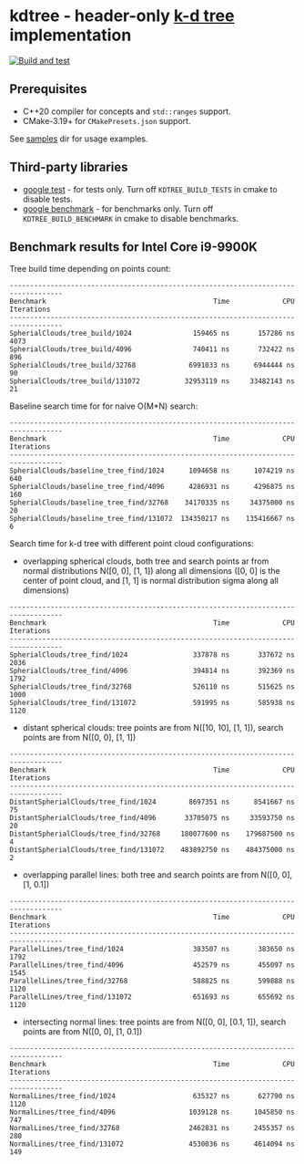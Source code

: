 # kdtree - header-only [k-d tree](https://en.wikipedia.org/wiki/K-d_tree) implementation

[![Build and test](https://github.com/kokostek/kdtree/actions/workflows/build_and_test.yml/badge.svg)](https://github.com/kokostek/kdtree/actions/workflows/build_and_test.yml)

## Prerequisites
* C++20 compiler for concepts and `std::ranges` support.
* CMake-3.19+ for `CMakePresets.json` support.

See [samples](https://github.com/kokostek/kdtree/tree/master/samples) dir for usage examples.

## Third-party libraries
* [google test](https://github.com/google/googletest) - for tests only. Turn off `KDTREE_BUILD_TESTS` in cmake to disable tests.
* [google benchmark](https://github.com/google/benchmark) - for benchmarks only. Turn off `KDTREE_BUILD_BENCHMARK` in cmake to disable benchmarks.

## Benchmark results for Intel Core i9-9900K

Tree build time depending on points count:
```
-----------------------------------------------------------------------------------
Benchmark                                         Time             CPU   Iterations
-----------------------------------------------------------------------------------
SpherialClouds/tree_build/1024               159465 ns       157286 ns         4073
SpherialClouds/tree_build/4096               740411 ns       732422 ns          896
SpherialClouds/tree_build/32768             6991033 ns      6944444 ns           90
SpherialClouds/tree_build/131072           32953119 ns     33482143 ns           21
```

Baseline search time for for naive O(M*N) search:
```
-----------------------------------------------------------------------------------
Benchmark                                         Time             CPU   Iterations
-----------------------------------------------------------------------------------
SpherialClouds/baseline_tree_find/1024      1094658 ns      1074219 ns          640
SpherialClouds/baseline_tree_find/4096      4286931 ns      4296875 ns          160
SpherialClouds/baseline_tree_find/32768    34170335 ns     34375000 ns           20
SpherialClouds/baseline_tree_find/131072  134350217 ns    135416667 ns            6
```

Search time for k-d tree with different point cloud configurations:
* overlapping spherical clouds, both tree and search points ar from normal distributions N([0, 0], [1, 1]) along all dimensions ([0, 0] is the center of point cloud, and [1, 1] is normal distribution sigma along all dimensions)
```
-----------------------------------------------------------------------------------
Benchmark                                         Time             CPU   Iterations
-----------------------------------------------------------------------------------
SpherialClouds/tree_find/1024                337878 ns       337672 ns         2036
SpherialClouds/tree_find/4096                394814 ns       392369 ns         1792
SpherialClouds/tree_find/32768               526110 ns       515625 ns         1000
SpherialClouds/tree_find/131072              591995 ns       585938 ns         1120
```
* distant spherical clouds: tree points are from N([10, 10], [1, 1]), search points are from N([0, 0], [1, 1])
```
-----------------------------------------------------------------------------------
Benchmark                                         Time             CPU   Iterations
-----------------------------------------------------------------------------------
DistantSpherialClouds/tree_find/1024        8697351 ns      8541667 ns           75
DistantSpherialClouds/tree_find/4096       33705075 ns     33593750 ns           20
DistantSpherialClouds/tree_find/32768     180077600 ns    179687500 ns            4
DistantSpherialClouds/tree_find/131072    483892750 ns    484375000 ns            2
```
* overlapping parallel lines: both tree and search points are from N([0, 0], [1, 0.1])
```
-----------------------------------------------------------------------------------
Benchmark                                         Time             CPU   Iterations
-----------------------------------------------------------------------------------
ParallelLines/tree_find/1024                 383507 ns       383650 ns         1792
ParallelLines/tree_find/4096                 452579 ns       455097 ns         1545
ParallelLines/tree_find/32768                588825 ns       599888 ns         1120
ParallelLines/tree_find/131072               651693 ns       655692 ns         1120
```
* intersecting normal lines: tree points are from N([0, 0], [0.1, 1]), search points are from N([0, 0], [1, 0.1])
```
-----------------------------------------------------------------------------------
Benchmark                                         Time             CPU   Iterations
-----------------------------------------------------------------------------------
NormalLines/tree_find/1024                   635327 ns       627790 ns         1120
NormalLines/tree_find/4096                  1039128 ns      1045850 ns          747
NormalLines/tree_find/32768                 2462831 ns      2455357 ns          280
NormalLines/tree_find/131072                4530036 ns      4614094 ns          149
```
